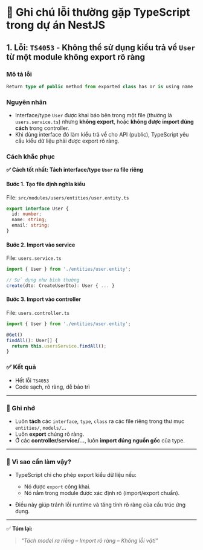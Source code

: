 
# 📌 Ghi chú lỗi thường gặp TypeScript trong dự án NestJS

## 1. Lỗi: `TS4053` - Không thể sử dụng kiểu trả về `User` từ một module không export rõ ràng

### Mô tả lỗi

```ts
Return type of public method from exported class has or is using name 'User' from external module "...users.service" but cannot be named.
````

### Nguyên nhân

* Interface/type `User` được khai báo bên trong một file (thường là `users.service.ts`) nhưng **không export**, hoặc **không được import đúng cách** trong controller.
* Khi dùng interface đó làm kiểu trả về cho API (public), TypeScript yêu cầu kiểu dữ liệu phải được export rõ ràng.

### Cách khắc phục

**✅ Cách tốt nhất: Tách interface/type `User` ra file riêng**

#### Bước 1. Tạo file định nghĩa kiểu

File: `src/modules/users/entities/user.entity.ts`

```ts
export interface User {
  id: number;
  name: string;
  email: string;
}
```

#### Bước 2. Import vào service

File: `users.service.ts`

```ts
import { User } from './entities/user.entity';

// Sử dụng như bình thường
create(dto: CreateUserDto): User { ... }
```

#### Bước 3. Import vào controller

File: `users.controller.ts`

```ts
import { User } from './entities/user.entity';

@Get()
findAll(): User[] {
  return this.usersService.findAll();
}
```

### ✅ Kết quả

* Hết lỗi `TS4053`
* Code sạch, rõ ràng, dễ bảo trì

---

### 📎 Ghi nhớ

* Luôn **tách** các `interface`, `type`, `class` ra các file riêng trong thư mục `entities/`, `models/`...
* Luôn **export** chúng rõ ràng.
* Ở các **controller/service/...**, luôn **import đúng nguồn gốc** của type.

---

### 🧠 Vì sao cần làm vậy?

* TypeScript chỉ cho phép export kiểu dữ liệu nếu:

  * Nó được `export` công khai.
  * Nó nằm trong module được xác định rõ (import/export chuẩn).
* Điều này giúp tránh lỗi runtime và tăng tính rõ ràng của cấu trúc ứng dụng.

---

✅ **Tóm lại:**

> *"Tách model ra riêng – Import rõ ràng – Không lỗi vặt!"*

